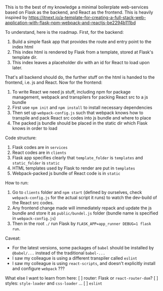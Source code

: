 This is to the best of my knowledge a minimal boilerplate web-services based on Flask as the backend, and React as the frontend. This is heavily inspired by https://itnext.io/a-template-for-creating-a-full-stack-web-application-with-flask-npm-webpack-and-reactjs-be2294b111bd

To understand, here is the roadmap. First, for the backend:
1. Build a simple flask app that provides the route and entry point to the index html
2. This index html is rendered by Flask from a template, stored at Flask's template dir.
3. This index leaves a placeholder div with an id for React to load upon later.

That's all backend should do, the further stuff on the html is handed to the frontend, i.e. js and React. Now for the frontend:
1. To write React we need js stuff, including npm for package management, webpack and transpilers for packing React src to a js bundle
2. First use `npm init` and `npm install` to install necessary dependencies
3. Then set up `webpack-config.js` such that webpack knows how to transpile and pack React src codes into js bundle and where to place
4. The packed js bundle should be placed in the static dir which Flask knows in order to load

Code structure:
1. Flask codes are in `services`
2. React codes are in `clients`
3. Flask app specifies clearly that `template_folder` is `templates` and `static_folder` is `static`
4. HTML templates used by Flask to render are put in `templates`
5. Webpack-packed js bundle of React code is in `static`

How to run:
1. Go to `clients` folder and `npm start` (defined by ourselves, check `webpack-config.js` for the actual script it runs) to watch the dev-build of the React src codes.
2. Any frontend change made will immediately repack and update the js bundle and store it as `public/bundel.js` folder (bundle name is specified in `webpack-config.js`)
3. Then in the root `./` run Flask by `FLASK_APP=app_runner DEBUG=1 flask run`.

Caveat:
- For the latest versions, some packages of `babel` should be installed by `@babel/...` instead of the traditional `babel-...`
- I saw my colleague is using a different transpiler called `eslint`
- I saw my colleague is using `react-scripts`, and doesn't explicitly install and configure `webpack` ???

What else I want to learn from here:
[ ] router: Flask or `react-router-dom`?
[ ] styles: `style-loader` and `css-loader` ...
[ ] `eslint`